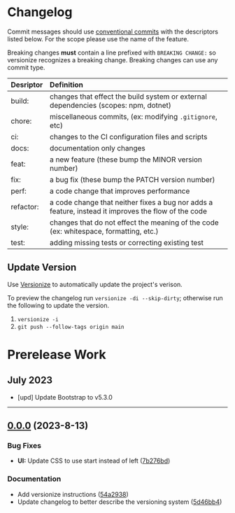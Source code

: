 # Changelog
Commit messages should use [conventional commits](https://www.conventionalcommits.org/en/v1.0.0/) with the descriptors listed below.  For the scope please use the name of the feature.

Breaking changes **must** contain a line prefixed with `BREAKING CHANGE:` so versionize recognizes a breaking change.  Breaking changes can use any commit type.

| Desriptor | Definition                                                                                          |
| :-------- | :-------------------------------------------------------------------------------------------------- |
| build:    | changes that effect the build system or external dependencies (scopes: npm, dotnet)                 |
| chore:    | miscellaneous commits, (ex: modifying `.gitignore`, etc)                                            |
| ci:       | changes to the CI configuration files and scripts                                                   |
| docs:     | documentation only changes                                                                          |
| feat:     | a new feature (these bump the MINOR version number)                                                 |
| fix:      | a bug fix (these bump the PATCH version number)                                                     |
| perf:     | a code change that improves performance                                                             |
| refactor: | a code change that neither fixes a bug nor adds a feature, instead it improves the flow of the code |
| style:    | changes that do not effect the meaning of the code (ex: whitespace, formatting, etc.)               |
| test:     | adding missing tests or correcting existing test                                                    |

## Update Version
Use [Versionize](https://www.nuget.org/packages/Versionize/) to automatically update the project's verison.

To preview the changelog run `versionize -di --skip-dirty`; otherwise run the following to update the version.

1. `versionize -i`  
1. `git push --follow-tags origin main`

# Prerelease Work
## July 2023
* [upd] Update Bootstrap to v5.3.0

---

<a name="0.0.0"></a>
## [0.0.0](https://www.github.com/WeirdBeardDev/PillarsOfCreation/releases/tag/v0.0.0) (2023-8-13)

### Bug Fixes

* **UI:** Update CSS to use start instead of left ([7b276bd](https://www.github.com/WeirdBeardDev/PillarsOfCreation/commit/7b276bd6cd33c05dd5d03b69f2c0a7cddba38ffe))

### Documentation

* Add versionize instructions ([54a2938](https://www.github.com/WeirdBeardDev/PillarsOfCreation/commit/54a2938c148e71c8d47d4abf5c55f7a5e1c339ae))
* Update changelog to better describe the versioning system ([5d46bb4](https://www.github.com/WeirdBeardDev/PillarsOfCreation/commit/5d46bb499777a81af19e53ab9a2d4c40669ebf2a))

